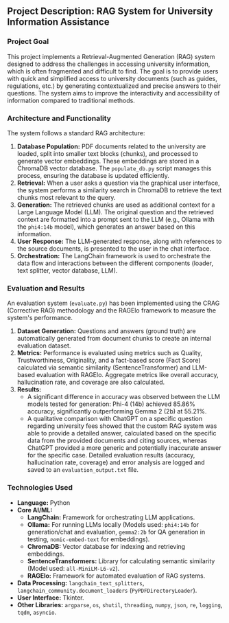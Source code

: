 ## Project Description: RAG System for University Information Assistance

### Project Goal

This project implements a Retrieval-Augmented Generation (RAG) system designed to address the challenges in accessing university information, which is often fragmented and difficult to find. The goal is to provide users with quick and simplified access to university documents (such as guides, regulations, etc.) by generating contextualized and precise answers to their questions. The system aims to improve the interactivity and accessibility of information compared to traditional methods.

### Architecture and Functionality

The system follows a standard RAG architecture:

1.  **Database Population:** PDF documents related to the university are loaded, split into smaller text blocks (chunks), and processed to generate vector embeddings. These embeddings are stored in a ChromaDB vector database. The `populate_db.py` script manages this process, ensuring the database is updated efficiently.
2.  **Retrieval:** When a user asks a question via the graphical user interface, the system performs a similarity search in ChromaDB to retrieve the text chunks most relevant to the query.
3.  **Generation:** The retrieved chunks are used as additional context for a Large Language Model (LLM). The original question and the retrieved context are formatted into a prompt sent to the LLM (e.g., Ollama with the `phi4:14b` model), which generates an answer based on this information.
4.  **User Response:** The LLM-generated response, along with references to the source documents, is presented to the user in the chat interface.
5.  **Orchestration:** The LangChain framework is used to orchestrate the data flow and interactions between the different components (loader, text splitter, vector database, LLM).

### Evaluation and Results

An evaluation system (`evaluate.py`) has been implemented using the CRAG (Corrective RAG) methodology and the RAGElo framework to measure the system's performance.

1.  **Dataset Generation:** Questions and answers (ground truth) are automatically generated from document chunks to create an internal evaluation dataset.
2.  **Metrics:** Performance is evaluated using metrics such as Quality, Trustworthiness, Originality, and a fact-based score (Fact Score) calculated via semantic similarity (SentenceTransformer) and LLM-based evaluation with RAGElo. Aggregate metrics like overall accuracy, hallucination rate, and coverage are also calculated.
3.  **Results:**
    * A significant difference in accuracy was observed between the LLM models tested for generation: Phi-4 (14b) achieved 85.86% accuracy, significantly outperforming Gemma 2 (2b) at 55.21%.
    * A qualitative comparison with ChatGPT on a specific question regarding university fees showed that the custom RAG system was able to provide a detailed answer, calculated based on the specific data from the provided documents and citing sources, whereas ChatGPT provided a more generic and potentially inaccurate answer for the specific case. Detailed evaluation results (accuracy, hallucination rate, coverage) and error analysis are logged and saved to an `evaluation_output.txt` file.

### Technologies Used

* **Language:** Python
* **Core AI/ML:**
    * **LangChain:** Framework for orchestrating LLM applications.
    * **Ollama:** For running LLMs locally (Models used: `phi4:14b` for generation/chat and evaluation, `gemma2:2b` for QA generation in testing, `nomic-embed-text` for embeddings).
    * **ChromaDB:** Vector database for indexing and retrieving embeddings.
    * **SentenceTransformers:** Library for calculating semantic similarity (Model used: `all-MiniLM-L6-v2`).
    * **RAGElo:** Framework for automated evaluation of RAG systems.
* **Data Processing:** `langchain_text_splitters`, `langchain_community.document_loaders` (`PyPDFDirectoryLoader`).
* **User Interface:** Tkinter.
* **Other Libraries:** `argparse`, `os`, `shutil`, `threading`, `numpy`, `json`, `re`, `logging`, `tqdm`, `asyncio`.
